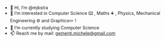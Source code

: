 - 👋 Hi, I’m @mjkstra
- 👀 I’m interested in Computer Science ⌨️ , Maths ➕ , Physics, Mechanical Engineering ⚙️ and Graphics✏️ !
- 📖 I’m currently studying Computer Science
- 📫 Reach me by mail: gementi.michele@gmail.com

<!---
mgementi/mgementi is a ✨ special ✨ repository because its `README.md` (this file) appears on your GitHub profile.
You can click the Preview link to take a look at your changes.
--->
